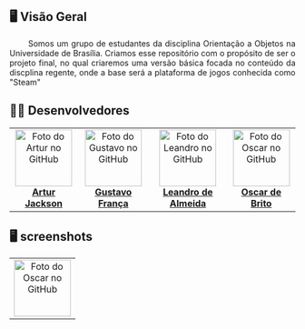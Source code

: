 ## 🖥️ Visão Geral

<p align="justify"> &emsp;&emsp;
  Somos um grupo de estudantes da disciplina Orientação a Objetos na Universidade de Brasília. Criamos esse repositório com o propósito de ser o projeto final, no qual criaremos uma versão básica focada no conteúdo da discplina regente, onde a base será a plataforma de jogos conhecida como "Steam"
</p>

## 🧑‍💻 Desenvolvedores
    
<table>
  <tr>
    <td align="center">
      <a href="#">
        <img src="https://avatars.githubusercontent.com/u/100738244?v=4" width="100px;" alt="Foto do Artur no GitHub"/><br>
        <sub>
          <b><a href="https://github.com/artur-jack">Artur Jackson</a></b>
        </sub>
      </a>
    </td>
    <td align="center">
      <a href="#">
        <img src="https://avatars.githubusercontent.com/u/61592832?v=4" width="100px;" alt="Foto do Gustavo no GitHub"/><br>
        <sub>
          <b><a href="https://github.com/gustavofbs">Gustavo França</a></b>
        </sub>
      </a>
    </td>
    <td align="center">
      <a href="#">
        <img src="https://avatars.githubusercontent.com/u/90487905?v=4" width="100px;" alt="Foto do Leandro no GitHub "/><br>
        <sub>
          <b><a href="https://github.com/leomitx10">Leandro de Almeida</a></b>
        </sub>
      </a>
    </td>
    <td align="center">
      <a href="#">
        <img src="https://avatars.githubusercontent.com/u/98489703?v=4" width="100px;" alt="Foto do Oscar no GitHub"/><br>
        <sub>
          <b><a href="https://github.com/OscarDeBrito">Oscar de Brito</a></b>
        </sub>
      </a>
    </td>
  </tr>
</table>

## 🖥️ screenshots
<table>
  <tr>
    <td align="center">
      <img src="https://github.com/leomitx10/Steam-Downgrade/blob/main/Steam_Downgrade/Screenshots/Captura%20de%20tela%20de%202023-02-20%2015-23-48.png?raw=true" width="100px;" alt="Foto do Oscar no GitHub"/><br>
    </td>
  </tr>
</table>
